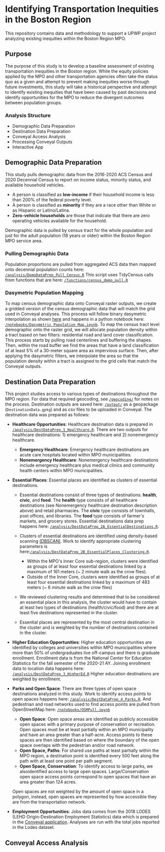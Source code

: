 # Identifying Transportation Inequities in the Boston Region
This repository contains data and methodology to support a UPWP project analyzing existing inequities within the Boston Region MPO.
## Purpose
The purpose of this study is to develop a baseline assessment of existing transportation inequities in the Boston region. While the equity policies applied by the MPO and other transportation agencies often take the status quo as a given and attempt to prevent making inequities worse through future investments, this study will take a historical perspective and attempt to identify existing inequities that have been caused by past decisions and identify opportunities for the MPO to reduce the divergent outcomes between population groups.

### Analysis Structure
* Demographic Data Preparation
* Destination Data Preparation
* Conveyal Access Analysis
* Processing Conveyal Outputs
* Interactive App

## Demographic Data Preparation
This study pulls demographic data from the 2016-2020 ACS Census and 2020 Decennial Census to report on income status, minority status, and available household vehicles.
* A person is classified as **low-income** if their household income is less than 200% of the federal poverty level.
* A person is classified as **minority** if they are a race other than White or as Hispanic  or Latino/Latina.
* **Zero-vehicle households** are those that indicate that there are zero operating vehicles available for the household.

Demographic data is pulled by census tract for the whole population and just for the adult population (18 years or older) within the Boston Region MPO service area.

### Pulling Demographic Data
Population proportions are pulled from aggregated ACS data then mapped onto decennial population counts here: [`/analysis/DemoDataPrep_Pull_Census.R`](https://github.com/CTPSSTAFF/existing-inequities/blob/main/analysis/DemoDataPrep_Pull_Census.R) 
This script uses TidyCensus calls from functions that are here: [`/functions/census_demo_pull.R`](https://github.com/CTPSSTAFF/existing-inequities/blob/main/functions/census_demo_pull.R)
### Dasymetric Population Mapping
To map census demographic data onto Conveyal raster outputs, we create a gridded version of the census demographic data that will match the grid used in Conveyal analyses. This process will follow binary dasymetric interpolation as shown [here](https://pysal.org/tobler/notebooks/binary_dasymetric.html) and happens in a python notebook here: [`/notebooks/Dasymetric Population Map.ipynb`](https://github.com/CTPSSTAFF/existing-inequities/blob/main/notebooks/Dasymetric%20Population%20Map.ipynb).
To map the census tract level demographic onto the raster grid, we will allocate population density within a tract based on two filters: residential road and land cover classification. This process starts by pulling road centerlines and buffering the shapes. Then, within the road buffer we find the areas that have a land classification of at least 5% of a 30-meter square area as impervious surface. Then, after applying the dasymetric filters, we interpolate the area so that the population density within a tract is assigned to the grid cells that match the Conveyal outputs.


## Destination Data Preparation
This project studies access to various types of destinations throughout the MPO region. For data that required geocoding, see [`/geocoding/`](https://github.com/CTPSSTAFF/existing-inequities/tree/main/geocoding) for notes on the process. Destination outputs are saved here: [`/output/`](https://github.com/CTPSSTAFF/existing-inequities/tree/main/output) as a geopackage (`DestinationData.gpkg`) and as csv files to be uploaded in Conveyal. The destination data was prepared as follows:
* **Healthcare Opportunities**: Healthcare destination data is prepared in [`/analysis/DestDataPrep_1_Healthcare.R`](https://github.com/CTPSSTAFF/existing-inequities/blob/main/analysis/DestDataPrep_1_Healthcare.R). There are two outputs for healthcare destinations: 1) emergency healthcare and 2) nonemergency healthcare.

    * **Emergency Healthcare**: Emergency healthcare destinations are acute care hospitals located within MPO municipalities.  
    * **Nonemergency Healthcare**: Nonemergency healthcare destinations include emergency healthcare plus medical clinics and community health centers within MPO municipalities.  

* **Essential Places**: Essential places are identified as clusters of essential destinations. 

   * Essential  destinations consist of three types of destinations: **health**, **civic**, and **food**. The **health** type consists of all healthcare destinations (see Nonemergency healthcare destination description above) and retail pharmacies. The **civic** type consists of townhalls, post offices, and libraries. The **food** type consists of farmer's markets, and grocery stores. Essential destinations data prep happens here: [`/analysis/DestDataPrep_2A_EssentialDestinations.R`](https://github.com/CTPSSTAFF/existing-inequities/blob/main/analysis/DestDataPrep_2A_EssentialDestinations.R).  
   * Clusters of essential destinations are identified using density-based scanning [(DBSCAN)](https://www.rdocumentation.org/packages/dbscan/versions/1.1-10/topics/dbscan). Work to identify appropriate clustering parameters is here:[`/analysis/DestDataPrep_2B_EssentialPlaces_Clustering.R`](https://github.com/CTPSSTAFF/existing-inequities/blob/main/analysis/DestDataPrep_2B_EssentialPlaces_Clustering.R). 
   
      * Within the MPO's Inner Core sub-region, clusters were identified as groups of at least four essential destinations linked by a maximum of 161 meters (~ 2 minute walk as the crow flies). 
      * Outside of the Inner Core, clusters were identified as groups of at least four essential destinations linked by a maximum of 483 meters (~ 6 minute walk as the crow flies)  
      
  * We reviewed clustering results and determined that to be considered an essential place in this analysis, the cluster would have to contain at least two types of destinations (health/civic/food) and there are at least five destinations represented in the cluster. 
  * Essential places are represented by the most central destination in the cluster and is weighted by the number of destinations contained in the cluster.
 
* **Higher Education Opportunities**: Higher education opportunities are identified by colleges and universities within MPO municipalities where more than 50% of undergraduates live off-campus and there is graduate enrollment. Enrollment data is from the National Center for Education Statistics for the fall semester of the 2020-21 AY. Joining enrollment data to location data happens here: [`/analysis/DestDataPrep_3_HigherEd.R`](https://github.com/CTPSSTAFF/existing-inequities/blob/main/analysis/DestDataPrep_3_HigherEd.R) Higher education destinations are weighted by enrollment.

* **Parks and Open Space**: There are three types of open space destinations analyzed in this study. Work to identify access points to open spaces happens here: [`/analysis/DestDataPrep_4_Parks.R`](https://github.com/CTPSSTAFF/existing-inequities/blob/main/analysis/DestDataPrep_4_Parks.R). And pedestrian and road networks used to find access points are pulled from OpenStreetMap here: [`/notebooks/OSMPull.ipynb`](https://github.com/CTPSSTAFF/existing-inequities/blob/main/notebooks/OSMPull.ipynb) 

    * **Open Space**: Open space areas are identified as publicly accessible open spaces with a primary purpose of conservation or recreation. Open spaces must be at least partially within an MPO municipality and have an area greater than a half-acre. Access points to these spaces are then identified based on where the boundary of the open space overlaps with the pedestrian and/or road network.
    * **Open Space, Paths**: For shared use paths at least partially within the MPO region, a destination point is identified every 500 feet along the path with at least one point per path segment.
    * **Open Space, Conservation**: To identify access to large parks, we alsoidentified access to large open spaces. Large/Conservation open space access points correspond to open spaces that have an area greater than 124 acres.   

   Open spaces are not weighted by the amount of open space in a polygon, instead, open spaces are represented by how accessible they are from the transportation network. 

* **Employment Opportunities**: Jobs data comes from the 2018 LODES (LEHD Origin-Destination Employment Statistics) data which is prepared in the [Conveyal application](https://docs.conveyal.com/prepare-inputs/upload-spatial-data#lodes-dataset-import). Analyses are run with the total jobs reported in the Lodes dataset.

## Conveyal Access Analysis
